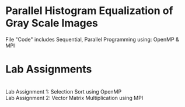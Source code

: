 # Parallel Histogram Equalization of Gray Scale Images
File "Code" includes Sequential, Parallel Programming using: OpenMP & MPI

# Lab Assignments
<br> Lab Assignment 1: Selection Sort using OpenMP
<br> Lab Assignment 2: Vector Matrix Multiplication using MPI 
